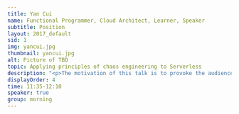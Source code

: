 ```yaml
---
title: Yan Cui
name: Functional Programmer, Cloud Architect, Learner, Speaker
subtitle: Position
layout: 2017_default
sid: 1
img: yancui.jpg
thumbnail: yancui.jpg
alt: Picture of TBD
topic: Applying principles of chaos engineering to Serverless
description: "<p>The motivation of this talk is to provoke the audience to think about the failure modes that exists in their serverless architecture and how they can discover them early by applying the principles of chaos engineering.</p> <p> Serverless architectures have more inherent chaos and complexity than their serverful counterparts, and, we have less control over their runtime behaviour! For instance: * smaller unit of deployment, means there are more of them, and each of these “units” is a boundary that needs to be hardened (for security and failure resilience) * it’s more difficult to harden around the boundaries simply because there are so many more of them * more intermediate services (dynamodb, kinesis, SNS, S3, API Gateway to name a few), each with their own failure modes * there are more configurations overall (timeout, IAM permissions, application config, etc.) therefore more opportunities for misconfiguration.</p>"
displayOrder: 4
time: 11:35-12:10
speaker: true
group: morning
---
```


